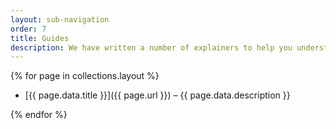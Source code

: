 ```yaml
---
layout: sub-navigation
order: 7
title: Guides
description: We have written a number of explainers to help you understand how things fit together.
---
```


{% for page in collections.layout %}

- [{{ page.data.title }}]({{ page.url }}) – {{ page.data.description }}

{% endfor %}
